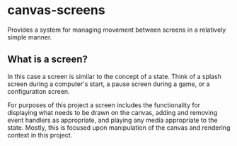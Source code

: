 # canvas-screens
Provides a system for managing movement between screens in a relatively simple manner.

## What is a screen?
In this case a screen is similar to the concept of a state. Think of a splash screen during a computer's start, a pause screen during a game, or a configuration screen.

For purposes of this project a screen includes the functionality for displaying what needs to be drawn on the canvas, adding and removing event handlers as appropriate, and playing any media appropriate to the state. Mostly, this is focused upon manipulation of the canvas and rendering context in this project.

